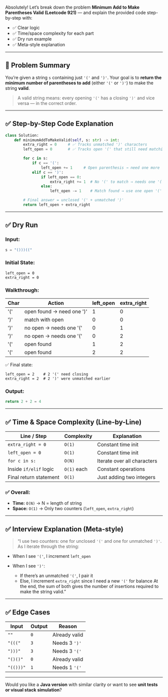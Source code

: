 Absolutely! Let’s break down the problem **Minimum Add to Make Parentheses Valid (Leetcode 921)** — and explain the provided code step-by-step with:

* ✅ Clear logic
* ✅ Time/space complexity for each part
* ✅ Dry run example
* ✅ Meta-style explanation

---

## 🧠 Problem Summary

You’re given a string `s` containing just `'('` and `')'`.
Your goal is to **return the minimum number of parentheses to add** (either `'('` or `')'`) to make the string **valid**.

> A valid string means: every opening `'('` has a closing `')'` and vice versa — in the correct order.

---

## ✅ Step-by-Step Code Explanation

```python
class Solution:
    def minimumAddToMakeValid(self, s: str) -> int:
        extra_right = 0     # ✅ Tracks unmatched ')' characters
        left_open = 0       # ✅ Tracks open '(' that still need matching ')'

        for c in s:
            if c == '(':
                left_open += 1     # Open parenthesis → need one more ')'
            elif c == ')':
                if left_open == 0:
                    extra_right += 1  # No '(' to match → needs one '('
                else:
                    left_open -= 1    # Match found → use one open '('

        # Final answer = unclosed '(' + unmatched ')'
        return left_open + extra_right
```

---

## ✅ Dry Run

### Input:

```python
s = "()))(("
```

### Initial State:

```text
left_open = 0
extra_right = 0
```

### Walkthrough:

| Char | Action                    | left\_open | extra\_right |
| ---- | ------------------------- | ---------- | ------------ |
| '('  | open found → need one ')' | 1          | 0            |
| ')'  | match with open           | 0          | 0            |
| ')'  | no open → needs one '('   | 0          | 1            |
| ')'  | no open → needs one '('   | 0          | 2            |
| '('  | open found                | 1          | 2            |
| '('  | open found                | 2          | 2            |

✅ Final state:

```text
left_open = 2    # 2 '(' need closing
extra_right = 2  # 2 ')' were unmatched earlier
```

### Output:

```python
return 2 + 2 = 4
```

---

## ✅ Time & Space Complexity (Line-by-Line)

| Line / Step            | Complexity  | Explanation                 |
| ---------------------- | ----------- | --------------------------- |
| `extra_right = 0`      | `O(1)`      | Constant time init          |
| `left_open = 0`        | `O(1)`      | Constant time init          |
| `for c in s:`          | `O(N)`      | Iterate over all characters |
| Inside `if/elif` logic | `O(1)` each | Constant operations         |
| Final return statement | `O(1)`      | Just adding two integers    |

### ✅ Overall:

* **Time:** `O(N)` → N = length of string
* **Space:** `O(1)` → Only two counters (`left_open`, `extra_right`)

---

## ✅ Interview Explanation (Meta-style)

> “I use two counters: one for unclosed `'('` and one for unmatched `')'`. As I iterate through the string:

* When I see `'('`, I increment `left_open`
* When I see `')'`:

  * If there’s an unmatched `'('`, I pair it
  * Else, I increment `extra_right` since I need a new `'('` for balance
    At the end, the sum of both gives the number of insertions required to make the string valid.”

---

## ✅ Edge Cases

| Input     | Output | Reason        |
| --------- | ------ | ------------- |
| `""`      | `0`    | Already valid |
| `"((("`   | `3`    | Needs 3 `')'` |
| `")))"`   | `3`    | Needs 3 `'('` |
| `"()()"`  | `0`    | Already valid |
| `"(()))"` | `1`    | Needs 1 `'('` |

---

Would you like a **Java version** with similar clarity or want to see **unit tests or visual stack simulation**?

